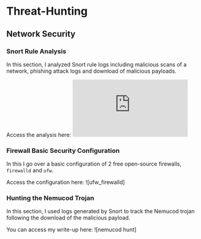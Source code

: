 # Threat-Hunting

## Network Security


### Snort Rule Analysis

In this section, I analyzed Snort rule logs including malicious scans of a network, phishing attack logs and download of malicious payloads.

Access the analysis here:
![Snort Rule Analysis](https://github.com/Sk3llington/Threat-Hunting/blob/main/Snort_Rules_Analysis.md)


### Firewall Basic Security Configuration

In this I go over a basic configuration of 2 free open-source firewalls, `firewalld` and `ufw`.

Access the configuration here:
![ufw_firewalld]

### Hunting the Nemucod Trojan

In this section, I used logs generated by Snort to track the Nemucod trojan following the download of the malicious payload.

You can access my write-up here:
![nemucod hunt]
